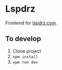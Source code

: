 # Lspdrz

Frontend for [lspdrz.com](https://lspdrz.com).

## To develop

1. Clone project
2. `npm install`
3. `npm run dev`

